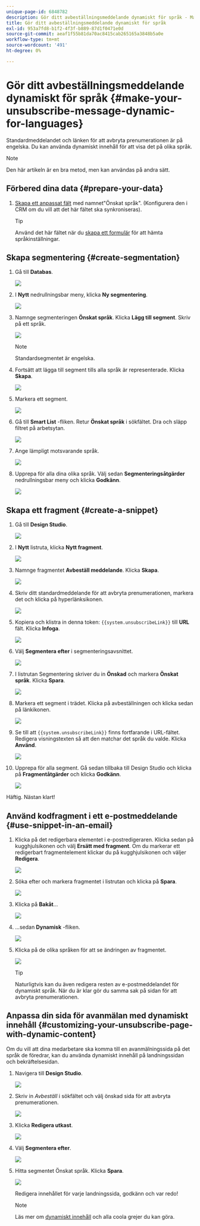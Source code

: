 ```yaml
---
unique-page-id: 6848782
description: Gör ditt avbeställningsmeddelande dynamiskt för språk - Marketo Docs - produktdokumentation
title: Gör ditt avbeställningsmeddelande dynamiskt för språk
exl-id: 953a7fd8-b1f2-4f3f-b889-87d1f0471e0d
source-git-commit: aeaf1f55b81da70ac8415cab265165a3848b5a0e
workflow-type: tm+mt
source-wordcount: '491'
ht-degree: 0%

---
```


# Gör ditt avbeställningsmeddelande dynamiskt för språk {#make-your-unsubscribe-message-dynamic-for-languages}

Standardmeddelandet och länken för att avbryta prenumerationen är på engelska. Du kan använda dynamiskt innehåll för att visa det på olika språk.

>[!NOTE]
>
>Den här artikeln är en bra metod, men kan användas på andra sätt.

## Förbered dina data {#prepare-your-data}

1. [Skapa ett anpassat fält](/help/marketo/product-docs/administration/field-management/create-a-custom-field-in-marketo.md) med namnet&quot;Önskat språk&quot;. (Konfigurera den i CRM om du vill att det här fältet ska synkroniseras).

   >[!TIP]
   >
   >Använd det här fältet när du [skapa ett formulär](/help/marketo/product-docs/demand-generation/forms/creating-a-form/create-a-form.md) för att hämta språkinställningar.

## Skapa segmentering {#create-segmentation}

1. Gå till **Databas**.

   ![](assets/make-your-unsubscribe-message-dynamic-for-languages-1.png)

1. I **Nytt** nedrullningsbar meny, klicka **Ny segmentering**.

   ![](assets/make-your-unsubscribe-message-dynamic-for-languages-2.png)

1. Namnge segmenteringen **Önskat språk**. Klicka **Lägg till segment**. Skriv på ett språk.

   ![](assets/make-your-unsubscribe-message-dynamic-for-languages-3.png)

   >[!NOTE]
   >
   >Standardsegmentet är engelska.

1. Fortsätt att lägga till segment tills alla språk är representerade. Klicka **Skapa**.

   ![](assets/make-your-unsubscribe-message-dynamic-for-languages-4.png)

1. Markera ett segment.

   ![](assets/make-your-unsubscribe-message-dynamic-for-languages-5.png)

1. Gå till **Smart List** -fliken. Retur **Önskat språk** i sökfältet. Dra och släpp filtret på arbetsytan.

   ![](assets/make-your-unsubscribe-message-dynamic-for-languages-6.png)

1. Ange lämpligt motsvarande språk.

   ![](assets/make-your-unsubscribe-message-dynamic-for-languages-7.png)

1. Upprepa för alla dina olika språk. Välj sedan **Segmenteringsåtgärder** nedrullningsbar meny och klicka **Godkänn**.

   ![](assets/make-your-unsubscribe-message-dynamic-for-languages-8.png)

## Skapa ett fragment {#create-a-snippet}

1. Gå till **Design Studio**.

   ![](assets/make-your-unsubscribe-message-dynamic-for-languages-9.png)

1. I **Nytt** listruta, klicka **Nytt fragment**.

   ![](assets/make-your-unsubscribe-message-dynamic-for-languages-10.png)

1. Namnge fragmentet **Avbeställ meddelande**. Klicka **Skapa**.

   ![](assets/make-your-unsubscribe-message-dynamic-for-languages-11.png)

1. Skriv ditt standardmeddelande för att avbryta prenumerationen, markera det och klicka på hyperlänksikonen.

   ![](assets/make-your-unsubscribe-message-dynamic-for-languages-12.png)

1. Kopiera och klistra in denna token: `{{system.unsubscribeLink}}` till **URL** fält. Klicka **Infoga**.

   ![](assets/make-your-unsubscribe-message-dynamic-for-languages-13.png)

1. Välj **Segmentera efter** i segmenteringsavsnittet.

   ![](assets/make-your-unsubscribe-message-dynamic-for-languages-14.png)

1. I listrutan Segmentering skriver du in **Önskad** och markera **Önskat språk**. Klicka **Spara**.

   ![](assets/make-your-unsubscribe-message-dynamic-for-languages-15.png)

1. Markera ett segment i trädet. Klicka på avbeställningen och klicka sedan på länkikonen.

   ![](assets/make-your-unsubscribe-message-dynamic-for-languages-16.png)

1. Se till att `{{system.unsubscribeLink}}` finns fortfarande i URL-fältet. Redigera visningstexten så att den matchar det språk du valde. Klicka **Använd**.

   ![](assets/make-your-unsubscribe-message-dynamic-for-languages-17.png)

1. Upprepa för alla segment. Gå sedan tillbaka till Design Studio och klicka på **Fragmentåtgärder** och klicka **Godkänn**.

   ![](assets/make-your-unsubscribe-message-dynamic-for-languages-18.png)

Häftig. Nästan klart!

## Använd kodfragment i ett e-postmeddelande {#use-snippet-in-an-email}

1. Klicka på det redigerbara elementet i e-postredigeraren. Klicka sedan på kugghjulsikonen och välj **Ersätt med fragment**. Om du markerar ett redigerbart fragmentelement klickar du på kugghjulsikonen och väljer **Redigera**.

   ![](assets/make-your-unsubscribe-message-dynamic-for-languages-19.png)

1. Söka efter och markera fragmentet i listrutan och klicka på **Spara**.

   ![](assets/make-your-unsubscribe-message-dynamic-for-languages-20.png)

1. Klicka på **Bakåt**...

   ![](assets/make-your-unsubscribe-message-dynamic-for-languages-21.png)

1. ...sedan **Dynamisk** -fliken.

   ![](assets/make-your-unsubscribe-message-dynamic-for-languages-22.png)

1. Klicka på de olika språken för att se ändringen av fragmentet.

   ![](assets/make-your-unsubscribe-message-dynamic-for-languages-23.png)

   >[!TIP]
   >
   >Naturligtvis kan du även redigera resten av e-postmeddelandet för dynamiskt språk. När du är klar gör du samma sak på sidan för att avbryta prenumerationen.

## Anpassa din sida för avanmälan med dynamiskt innehåll {#customizing-your-unsubscribe-page-with-dynamic-content}

Om du vill att dina medarbetare ska komma till en avanmälningssida på det språk de föredrar, kan du använda dynamiskt innehåll på landningssidan och bekräftelsesidan.

1. Navigera till **Design Studio**.

   ![](assets/make-your-unsubscribe-message-dynamic-for-languages-24.png)

1. Skriv in _Avbeställ_ i sökfältet och välj önskad sida för att avbryta prenumerationen.

   ![](assets/make-your-unsubscribe-message-dynamic-for-languages-25.png)

1. Klicka **Redigera utkast**.

   ![](assets/make-your-unsubscribe-message-dynamic-for-languages-26.png)

1. Välj **Segmentera efter**.

   ![](assets/make-your-unsubscribe-message-dynamic-for-languages-27.png)

1. Hitta segmentet Önskat språk. Klicka **Spara**.

   ![](assets/make-your-unsubscribe-message-dynamic-for-languages-28.png)

   Redigera innehållet för varje landningssida, godkänn och var redo!

   >[!NOTE]
   >
   >Läs mer om [dynamiskt innehåll](/help/marketo/product-docs/personalization/segmentation-and-snippets/segmentation/understanding-dynamic-content.md) och alla coola grejer du kan göra.
